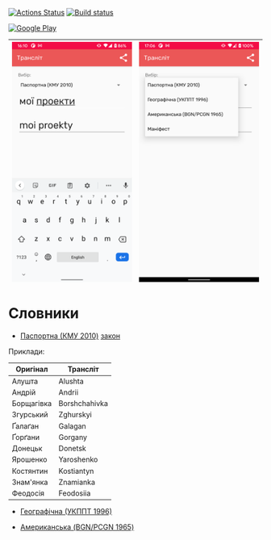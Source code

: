 [![Actions Status](https://github.com/bossly/uaTranslit/workflows/Android%20CI/badge.svg)](https://github.com/bossly/uaTranslit/actions)
[![Build status](https://build.appcenter.ms/v0.1/apps/22ace498-b39a-4284-ac20-1592995ff741/branches/master/badge)](https://appcenter.ms)

[![Google Play](https://lh3.googleusercontent.com/qF9r3ZjtgG-qyHdmjecArtKiulz1gmwL_xl9R3_fzk6igSeoN0wYbJSKEX5d_fxJRwYZJpHbqcLB3i9atl-9dOfUl9an7U43TfZ9PtQ=s0)](https://play.google.com/store/apps/details?id=ua.bossly.tools.translit)

| ![Primary screen](screens/screen1.png) | ![Secondary screen](screens/screen2.png) |
|-|-|

# Словники

- [Паспортна (КМУ 2010)](http://latynka.tak.today/works/pasportnyj/) [закон](https://zakon.rada.gov.ua/laws/show/55-2010-%D0%BF#Text)

Приклади:

| Оригінал   | Трансліт    |
| ---------- | ----------- |
|Алушта      |Alushta      |
|Андрій      |Andrii       |
|Борщагівка  |Borshchahivka|
|Згурський   |Zghurskyi    |
|Ґалаґан     |Galagan      |
|Ґорґани     |Gorgany      |
|Донецьк     |Donetsk      |
|Ярошенко    |Yaroshenko   |
|Костянтин   |Kostiantyn   |
|Знам'янка   |Znamianka    |
|Феодосія    |Feodosiia    |

- [Географічна (УКППТ 1996)](http://latynka.tak.today/works/ukppt-1996-spr/)

- [Американська (BGN/PCGN 1965)](http://latynka.tak.today/works/bgnpcgn-1965/)